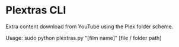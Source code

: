 Plextras CLI
============

Extra content download from YouTube using the Plex folder scheme.

Usage: sudo python plextras.py "[film name]" [file / folder path]